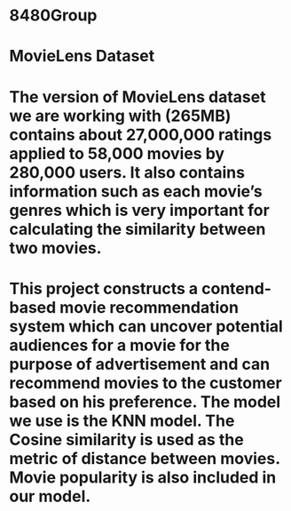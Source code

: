 # 8480Group

# MovieLens Dataset
# The version of MovieLens dataset we are working with (265MB) contains about 27,000,000 ratings applied to 58,000 movies by 280,000 users. It also contains information such as each movie’s genres which is very important for calculating the similarity between two movies.

# This project constructs a contend-based movie recommendation system which can uncover potential audiences for a movie for the purpose of advertisement and can recommend movies to the customer based on his preference. The model we use is the KNN model. The Cosine similarity is used as the metric of distance between movies.  Movie popularity is also included in our model.  
